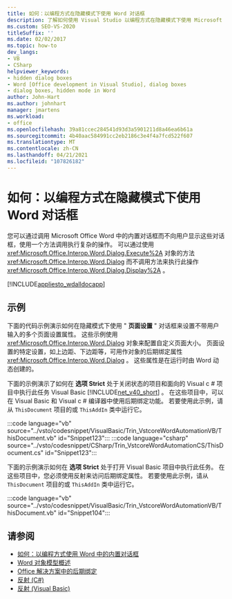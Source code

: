 ```yaml
---
title: 如何：以编程方式在隐藏模式下使用 Word 对话框
description: 了解如何使用 Visual Studio 以编程方式在隐藏模式下使用 Microsoft Word 对话框。
ms.custom: SEO-VS-2020
titleSuffix: ''
ms.date: 02/02/2017
ms.topic: how-to
dev_langs:
- VB
- CSharp
helpviewer_keywords:
- hidden dialog boxes
- Word [Office development in Visual Studio], dialog boxes
- dialog boxes, hidden mode in Word
author: John-Hart
ms.author: johnhart
manager: jmartens
ms.workload:
- office
ms.openlocfilehash: 39a81ccec284541d93d3a5901211d8a46ea6b61a
ms.sourcegitcommit: 4b40aac584991cc2eb2186c3e4f4a7fcd522f607
ms.translationtype: MT
ms.contentlocale: zh-CN
ms.lasthandoff: 04/21/2021
ms.locfileid: "107826182"
---
```

# <a name="how-to-programmatically-use-word-dialog-boxes-in-hidden-mode"></a>如何：以编程方式在隐藏模式下使用 Word 对话框
  您可以通过调用 Microsoft Office Word 中的内置对话框而不向用户显示这些对话框，使用一个方法调用执行复杂的操作。 可以通过使用 <xref:Microsoft.Office.Interop.Word.Dialog.Execute%2A> 对象的方法 <xref:Microsoft.Office.Interop.Word.Dialog> 而不调用方法来执行此操作 <xref:Microsoft.Office.Interop.Word.Dialog.Display%2A> 。

 [!INCLUDE[appliesto_wdalldocapp](../vsto/includes/appliesto-wdalldocapp-md.md)]

## <a name="examples"></a>示例
 下面的代码示例演示如何在隐藏模式下使用 " **页面设置** " 对话框来设置不带用户输入的多个页面设置属性。 这些示例使用 <xref:Microsoft.Office.Interop.Word.Dialog> 对象来配置自定义页面大小。 页面设置的特定设置，如上边距、下边距等，可用作对象的后期绑定属性 <xref:Microsoft.Office.Interop.Word.Dialog> 。 这些属性是在运行时由 Word 动态创建的。

 下面的示例演示了如何在 **选项 Strict** 处于关闭状态的项目和面向的 Visual c # 项目中执行此任务 Visual Basic [!INCLUDE[net_v40_short](../sharepoint/includes/net-v40-short-md.md)] 。 在这些项目中，可以在 Visual Basic 和 Visual c # 编译器中使用后期绑定功能。 若要使用此示例，请从 `ThisDocument` 项目的或 `ThisAddIn` 类中运行它。

 :::code language="vb" source="../vsto/codesnippet/VisualBasic/Trin_VstcoreWordAutomationVB/ThisDocument.vb" id="Snippet123":::
 :::code language="csharp" source="../vsto/codesnippet/CSharp/Trin_VstcoreWordAutomationCS/ThisDocument.cs" id="Snippet123":::

 下面的示例演示如何在 **选项 Strict** 处于打开 Visual Basic 项目中执行此任务。 在这些项目中，您必须使用反射来访问后期绑定属性。 若要使用此示例，请从 `ThisDocument` 项目的或 `ThisAddIn` 类中运行它。

 :::code language="vb" source="../vsto/codesnippet/VisualBasic/Trin_VstcoreWordAutomationVB/ThisDocument.vb" id="Snippet104":::

## <a name="see-also"></a>请参阅
- [如何：以编程方式使用 Word 中的内置对话框](../vsto/how-to-programmatically-use-built-in-dialog-boxes-in-word.md)
- [Word 对象模型概述](../vsto/word-object-model-overview.md)
- [Office 解决方案中的后期绑定](../vsto/late-binding-in-office-solutions.md)
- [反射 (C#)](/dotnet/csharp/programming-guide/concepts/reflection)
- [反射 (Visual Basic)](/dotnet/visual-basic/programming-guide/concepts/reflection)
